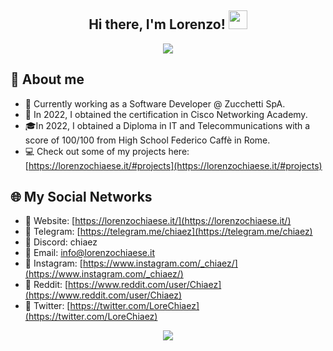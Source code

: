 <!-- Welcome section. -->
<div align="center">
  <h2> Hi there, I'm Lorenzo! <img src="https://raw.githubusercontent.com/MartinHeinz/MartinHeinz/master/wave.gif" width="30px"></h2>
<a href="https://github.com/Lockso"><img src="https://readme-typing-svg.herokuapp.com?font=Fira+Code&pause=1000&color=6C170C&center=true&width=435&lines=Software+Developer;Yes,+I'm+not+a+robot;US+Salernitana+1919"/></a>

</div>

<!-- About section. -->
<h2>👨 About me</h2>

- 📍 Currently working as a Software Developer @ Zucchetti SpA. 
- 📜 In 2022, I obtained the certification in Cisco Networking Academy.
- 🎓In 2022, I obtained a Diploma in IT and Telecommunications with a score of 100/100 from High School Federico Caffè in Rome.
- 💻 Check out some of my projects here: [https://lorenzochiaese.it/#projects](https://lorenzochiaese.it/#projects)

<!-- Socials section. -->
<h2>🌐 My Social Networks</h2>

- 💠 Website: [https://lorenzochiaese.it/](https://lorenzochiaese.it/)
- 💠 Telegram: [https://telegram.me/chiaez](https://telegram.me/chiaez)
- 💠 Discord: chiaez
- 💠 Email: [info@lorenzochiaese.it](mailto:info@lorenzochiaese.it)
- 💠 Instagram: [https://www.instagram.com/_chiaez/](https://www.instagram.com/_chiaez/)
- 💠 Reddit: [https://www.reddit.com/user/Chiaez](https://www.reddit.com/user/Chiaez)
- 💠 Twitter: [https://twitter.com/LoreChiaez](https://twitter.com/LoreChiaez)

<!-- Stats seection -->
<p align = "center">
  <img src = "https://komarev.com/ghpvc/?username=Lockso&color=red">
</p>

